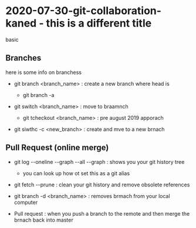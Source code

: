 # 2020-07-30-git-collaboration-kaned  - this is a different title
basic

## Branches
   here is some info on branchess
   
- git branch <branch_name> : create a new branch where head is
  - git branch -a  
- git switch <branch_name> : move to braamnch
  - git tcheckout <branch_name> : pre august 2019 apporach

- git siwthc -c <new_branch>  : create and mve to a new brnach

## Pull Request (online merge)
- git log --oneline --graph --all --graph : shows you your git history tree
  - you can look up how ot set this as a git alias

- git fetch --prune : clean your git history and remove obsolete references


- git branch -d <branch_name> : removes brmach from your local computer

- Pull request : when you push a branch to the remote and then merge the brnach back into master
